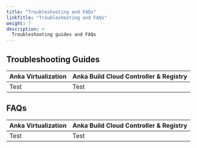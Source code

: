 ```yaml
---
title: "Troubleshooting and FAQs"
linkTitle: "Troubleshooting and FAQs"
weight: 7
description: >
  Troubleshooting guides and FAQs
---
```


## Troubleshooting Guides

| Anka Virtualization | Anka Build Cloud Controller & Registry |
| --- | --- |
| Test | Test |

## FAQs

| Anka Virtualization | Anka Build Cloud Controller & Registry |
| --- | --- |
| Test | Test |

